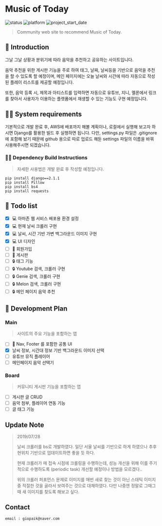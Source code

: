 # Music of Today
![status](https://img.shields.io/badge/Status-On%20Development-yellowgreen.svg)
![platform](https://img.shields.io/badge/Platform-AWS-orange.svg)
![project_start_date](https://img.shields.io/badge/Project%20Start%20Date-2019--07--24-informational.svg)
> Community web site to recommend Music of Today.

## 📖 Introduction
 그날 그날 상황과 분위기에 따라 음악을 추천하고 공유하는 사이트입니다.
 
 음악 추천을 위한 게시판 기능을 주로 하여 태그, 날짜, 날씨등을 기반으로 음악을 추천을 할 수 있도록 할 예정이며, 메인 페이지에는 오늘 날씨와 시간에 따라 자동으로 작성된 플레이 리스트를 제공할 예정입니다.
 
 또한, 음악 등록 시, 제목과 아티스트를 입력하면 자동으로 유튜브, 지니, 멜론에서 링크를 찾아서 사용자가 이용하는 플렛폼에서 재생할 수 있는 기능도 구현 예정입니다.
 
## 👩‍💻 System requirements
 기본적으로 개발 완료 후, AWS에 배포까지 해볼 계획이나, 로컬에서 실행해 보고자 하시면 Django를 활용한 빌드 후 실행하면 됩니다.
 다만, settings.py 파일은 .gitignore에 포함해 놨기 때문에 github 용으로 따로 업로드 해둔 settings 파일의 이름을 바꿔 사용해주시면 되겠습니다.
 
### 👩‍💻 Dependency Build Instructions
 > 자세한 사용법은 개발 완료 후 작성할 예정입니다.
 ```
 pip install django==2.1.1
 pip install Pillow
 pip install bs4
 pip install requests
```

## 📝 Todo list 
- [X] 💻 아마존 웹 서비스 배포용 환경 설정
- [X] 💻 현재 날씨 크롤러 구현
- [X] 💻 날씨, 시간 기반 가변 백그라운드 이미지 구현
- [X] 💻 UI 디자인
- [ ] 🔨 회원가입
- [ ] 🔨 게시판
- [ ] 🔒 태그 기능
- [ ] 🔒 Youtube 검색, 크롤러 구현
- [ ] 🔒 Genie 검색, 크롤러 구현
- [ ] 🔒 Melon 검색, 크롤러 구현
- [ ] 🔒 메인 페이지 음악 추천

## 📁 Development Plan
### Main
> 사이트의 주요 기능을 포함하는 앱
- [ ] 🔨 Nav, Footer 를 포함한 공통 UI
- [X] 날씨 정보, 시간대 정보 기반 백그라운드 이미지 선택
- [ ] 유튜브 뮤직 플레이어
- [ ] 메인페이지 음악 선택기

### Board
> 커뮤니티 게시판 기능을 포함하는 앱
- [ ] 게시판 글 CRUD
- [ ] 음악 첨부, 플레이어 연동 기능
- [ ] 글 태그 기능

## Update Note
> 2019/07/28
> <p>날씨 크롤러를 bs로 개발하였다. 일단 서울 날씨를 기반으로 하게 하였으나 추후 현위치 기반으로 업데이트하면 좋을 듯 하다.
> <p>현재 크롤러가 매 접속 시점에 크롤링을 수행하는데, 성능 개선을 위해 이를 주기적으로 수행하도록 (periodic task) 개선할 예정이나 방법을 모르겠다..
> <p>위의 크롤러 퍼포먼스 문제로 이미지를 매번 새로 찾는 것이 아닌 스태틱 이미지 중 적절한 것을 골라서 보여주는 것으로 대채하였다. 다만 나중엔 정말로 그때그때 새 이미지를 찾도록 해보고 싶다.

## Contact
```
email : giopaik@naver.com
```